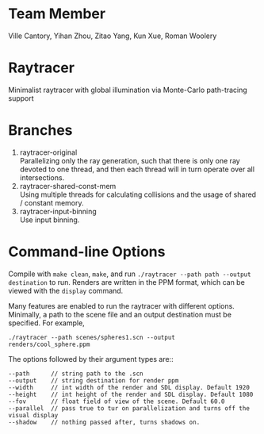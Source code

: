 # Team Member
Ville Cantory, Yihan Zhou, Zitao Yang, Kun Xue, Roman Woolery

# Raytracer
Minimalist raytracer with global illumination via Monte-Carlo path-tracing support

# Branches
1. raytracer-original  
Parallelizing only the ray generation, such that there is only one ray devoted to one thread, and then each thread will in turn operate over all intersections.
2. raytracer-shared-const-mem  
Using multiple threads for calculating collisions and the usage of shared / constant memory.
3. raytracer-input-binning  
Use input binning.

# Command-line Options
Compile with ``make clean``, ``make``, and run ``./raytracer --path path --output destination`` to run. Renders are written in the PPM format, which can be viewed with the ``display`` command.

Many features are enabled to run the raytracer with different options.
Minimally, a path to the scene file and an output destination must be specified. For example,

	./raytracer --path scenes/spheres1.scn --output renders/cool_sphere.ppm

The options followed by their argument types are::
```
--path		// string path to the .scn
--output	// string destination for render ppm
--width 	// int width of the render and SDL display. Default 1920
--height 	// int height of the render and SDL display. Default 1080
--fov		// float field of view of the scene. Default 60.0
--parallel	// pass true to tur on parallelization and turns off the visual display
--shadow	// nothing passed after, turns shadows on.
```
